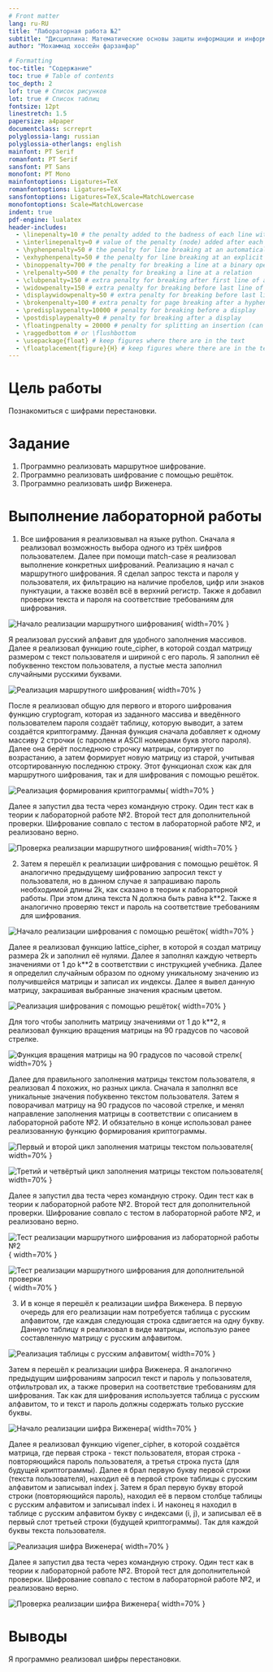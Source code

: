 ```yaml
---
# Front matter
lang: ru-RU
title: "Лабораторная работа №2"
subtitle: "Дисциплина: Математические основы защиты информации и информационной безопасности"
author: "Мохаммад хоссейн фарзанфар"

# Formatting
toc-title: "Содержание"
toc: true # Table of contents
toc_depth: 2
lof: true # Список рисунков
lot: true # Список таблиц
fontsize: 12pt
linestretch: 1.5
papersize: a4paper
documentclass: scrreprt
polyglossia-lang: russian
polyglossia-otherlangs: english
mainfont: PT Serif
romanfont: PT Serif
sansfont: PT Sans
monofont: PT Mono
mainfontoptions: Ligatures=TeX
romanfontoptions: Ligatures=TeX
sansfontoptions: Ligatures=TeX,Scale=MatchLowercase
monofontoptions: Scale=MatchLowercase
indent: true
pdf-engine: lualatex
header-includes:
  - \linepenalty=10 # the penalty added to the badness of each line within a paragraph (no associated penalty node) Increasing the value makes tex try to have fewer lines in the paragraph.
  - \interlinepenalty=0 # value of the penalty (node) added after each line of a paragraph.
  - \hyphenpenalty=50 # the penalty for line breaking at an automatically inserted hyphen
  - \exhyphenpenalty=50 # the penalty for line breaking at an explicit hyphen
  - \binoppenalty=700 # the penalty for breaking a line at a binary operator
  - \relpenalty=500 # the penalty for breaking a line at a relation
  - \clubpenalty=150 # extra penalty for breaking after first line of a paragraph
  - \widowpenalty=150 # extra penalty for breaking before last line of a paragraph
  - \displaywidowpenalty=50 # extra penalty for breaking before last line before a display math
  - \brokenpenalty=100 # extra penalty for page breaking after a hyphenated line
  - \predisplaypenalty=10000 # penalty for breaking before a display
  - \postdisplaypenalty=0 # penalty for breaking after a display
  - \floatingpenalty = 20000 # penalty for splitting an insertion (can only be split footnote in standard LaTeX)
  - \raggedbottom # or \flushbottom
  - \usepackage{float} # keep figures where there are in the text
  - \floatplacement{figure}{H} # keep figures where there are in the text
---
```


# Цель работы

Познакомиться с шифрами перестановки.

# Задание

1. Программно реализовать маршрутное шифрование.
2. Программно реализовать шифрование с помощью решёток.
3. Программно реализовать шифр Виженера.

# Выполнение лабораторной работы

1) Все шифрования я реализовывал на языке python. Сначала я реализовал возможность выбора одного из трёх шифров пользователем. Далее при помощи match-case я реализовал выполнение конкретных шифрований. Реализацию я начал с маршрутного шифрования. Я сделал запрос текста и пароля у пользователя, их фильтрацию на наличие пробелов, цифр или знаков пунктуации, а также возвёл всё в верхний регистр. Также я добавил проверки текста и пароля на соответствие требованиям для шифрования.

![Начало реализации маршрутного шифрования](image02/image_01.png){ width=70% }

Я реализовал русский алфавит для удобного заполнения массивов. Далее я реализовал функцию route_cipher, в которой создал матрицу размером с текст пользователя и шириной с его пароль. Я заполнил её побуквенно текстом пользователя, а пустые места заполнил случайными русскими буквами.

![Реализация маршрутного шифрования](image02/image_02.png){ width=70% }

После я реализовал общую для первого и второго шифрования функцию cryptogram, которая из заданного массива и введённого пользователем пароля создаёт таблицу, которую выводит, а затем создаётся криптограмму. Данная функция сначала добавляет к одному массиву 2 строчки (с паролем и ASCII номерами букв этого пароля). Далее она берёт последнюю строчку матрицы, сортирует по возрастанию, а затем формирует новую матрицу из старой, учитывая отсортированную последнюю строку. Этот функционал схож как для маршрутного шифрования, так и для шифрования с помощью решёток.

![Реализация формирования криптограммы](image02/image_03.png){ width=70% }

Далее я запустил два теста через командную строку. Один тест как в теории к лабораторной работе №2. Второй тест для дополнительной проверки. Шифрование совпало с тестом в лабораторной работе №2, и реализовано верно.

![Проверка реализации маршрутного шифрования](image02/image_04.png){ width=70% }

2) Затем я перешёл к реализации шифрования с помощью решёток. Я аналогично предыдущему шифрованию запросил текст у пользователя, но в данном случае я запрашиваю пароль необходимой длины 2k, как сказано в теории к лабораторной работы. При этом длина текста N должна быть равна k**2. Также я аналогично проверяю текст и пароль на соответствие требованиям для шифрования.

![Начало реализации шифрования с помощью решёток](image02/image_05.png){ width=70% }

Далее я реализовал функцию lattice_cipher, в которой я создал матрицу размера 2k и заполнил её нулями. Далее я заполнял каждую четверть значениями от 1 до k**2 в соответствии с инструкцией учебника. Далее я определил случайным образом по одному уникальному значению из получившейся матрицы и записал их индексы. Далее я вывел данную матрицу, закрашивая выбранные значения красным цветом.

![Реализация шифрования с помощью решёток](image02/image_06.png){ width=70% }

Для того чтобы заполнить матрицу значениями от 1 до k**2, я реализовал функцию вращения матрицы на 90 градусов по часовой стрелке. 

![Функция вращения матрицы на 90 градусов по часовой стрелк](image02/image_07.png){ width=70% }

Далее для правильного заполнения матрицы текстом пользователя, я реализовал 4 похожих, но разных цикла. Сначала я заполнял все уникальные значения побуквенно текстом пользователя. Затем я поворачивал матрицу на 90 градусов по часовой стрелке, и менял направление заполнения матрицы в соответствии с описанием в лабораторной работе №2. И обязательно в конце использовал ранее реализованную функцию формирования криптограммы.

![Первый и второй цикл заполнения матрицы текстом пользователя](image02/image_08.png){ width=70% }

![Третий и четвёртый цикл заполнения матрицы текстом пользователя](image02/image_09.png){ width=70% }

Далее я запустил два теста через командную строку. Один тест как в теории к лабораторной работе №2. Второй тест для дополнительной проверки. Шифрование совпало с тестом в лабораторной работе №2, и реализовано верно.

![Тест реализации маршрутного шифрования из лабораторной работы №2](image02/image_10.png){ width=70% }

![Тест реализации маршрутного шифрования для дополнительной проверки](image02/image_11.png){ width=70% }

3) И в конце я перешёл к реализации шифра Виженера. В первую очередь для его реализации нам потребуется таблица с русским алфавитом, где каждая следующая строка сдвигается на одну букву. Данную таблицу я реализовал в виде матрицы, использую ранее составленную матрицу с русским алфавитом.

![Реализация таблицы с русским алфавитом](image02/image_12.png){ width=70% }

Затем я перешёл к реализации шифра Виженера. Я аналогично предыдущим шифрованиям запросил текст и пароль у пользователя, отфильтровал их, а также проверил на соответствие требованиям для шифрования. Так как для шифрования используется таблица с русским алфавитом, то и текст и пароль должны содержать только русские буквы.

![Начало реализации шифра Виженера](image02/image_13.png){ width=70% }

Далее я реализовал функцию vigener_cipher, в которой создаётся матрица, где первая строка - текст пользователя, вторая строка - повторяющийся пароль пользователя, а третья строка пуста (для будущей криптограммы). Далее я брал первую букву первой строки (текста пользователя), находил её в первой строке таблицы с русским алфавитом и записывал index j. Затем я брал первую букву второй строки (повторяющийся пароль), находил её в первом столбце таблицы с русским алфавитом и записывал index i. И наконец я находил в таблице с русским алфавитом букву с индексами (i, j), и записывал её в первый слот третьей строки (будущей криптограммы). Так для каждой буквы текста пользователя.

![Реализация шифра Виженера](image02/image_14.png){ width=70% }

Далее я запустил два теста через командную строку. Один тест как в теории к лабораторной работе №2. Второй тест для дополнительной проверки. Шифрование совпало с тестом в лабораторной работе №2, и реализовано верно.

![Проверка реализации шифра Виженера](image02/image_15.png){ width=70% }

# Выводы

Я программно реализовал шифры перестановки.
